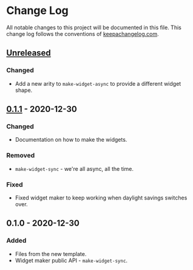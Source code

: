 # Change Log
All notable changes to this project will be documented in this file. This change log follows the conventions of [keepachangelog.com](http://keepachangelog.com/).

## [Unreleased]
### Changed
- Add a new arity to `make-widget-async` to provide a different widget shape.

## [0.1.1] - 2020-12-30
### Changed
- Documentation on how to make the widgets.

### Removed
- `make-widget-sync` - we're all async, all the time.

### Fixed
- Fixed widget maker to keep working when daylight savings switches over.

## 0.1.0 - 2020-12-30
### Added
- Files from the new template.
- Widget maker public API - `make-widget-sync`.

[Unreleased]: https://github.com/your-name/advent-12/compare/0.1.1...HEAD
[0.1.1]: https://github.com/your-name/advent-12/compare/0.1.0...0.1.1
